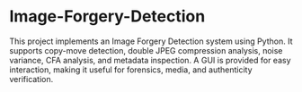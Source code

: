 # Image-Forgery-Detection
This project implements an Image Forgery Detection system using Python. It supports copy-move detection, double JPEG compression analysis, noise variance, CFA analysis, and metadata inspection. A GUI is provided for easy interaction, making it useful for forensics, media, and authenticity verification.
